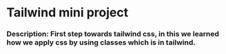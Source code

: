 # Tailwind mini project

### Description: First step towards tailwind css, in this we learned how we apply css by using classes which is in tailwind.

